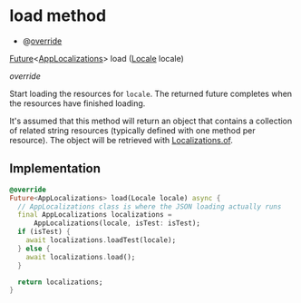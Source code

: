 


# load method







- @[override](https://api.flutter.dev/flutter/dart-core/override-constant.html)

[Future](https://api.flutter.dev/flutter/dart-async/Future-class.html)&lt;[AppLocalizations](../../utils_app_localization/AppLocalizations-class.md)> load
([Locale](https://api.flutter.dev/flutter/dart-ui/Locale-class.html) locale)

_<span class="feature">override</span>_



<p>Start loading the resources for <code>locale</code>. The returned future completes
when the resources have finished loading.</p>
<p>It's assumed that this method will return an object that contains a
collection of related string resources (typically defined with one method
per resource). The object will be retrieved with <a href="https://api.flutter.dev/flutter/widgets/Localizations/of.html">Localizations.of</a>.</p>



## Implementation

```dart
@override
Future<AppLocalizations> load(Locale locale) async {
  // AppLocalizations class is where the JSON loading actually runs
  final AppLocalizations localizations =
      AppLocalizations(locale, isTest: isTest);
  if (isTest) {
    await localizations.loadTest(locale);
  } else {
    await localizations.load();
  }

  return localizations;
}
```







